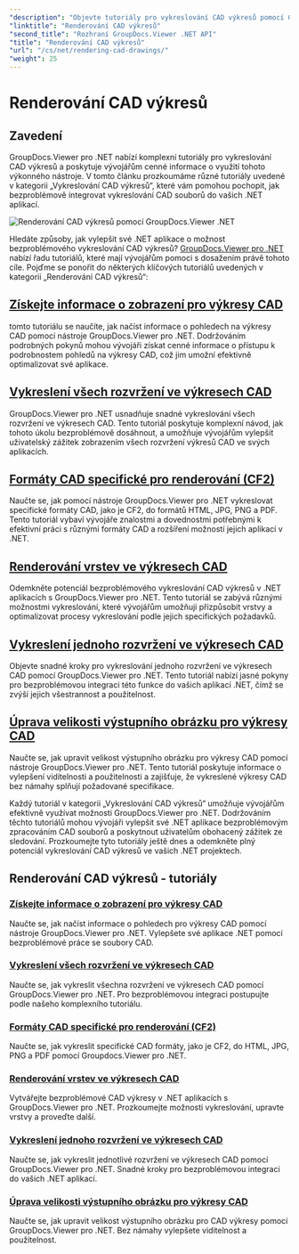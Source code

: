 ```yaml
---
"description": "Objevte tutoriály pro vykreslování CAD výkresů pomocí GroupDocs.Viewer pro .NET. Naučte se vylepšovat .NET aplikace pomocí bezproblémové práce se soubory CAD."
"linktitle": "Renderování CAD výkresů"
"second_title": "Rozhraní GroupDocs.Viewer .NET API"
"title": "Renderování CAD výkresů"
"url": "/cs/net/rendering-cad-drawings/"
"weight": 25
---
```


# Renderování CAD výkresů


## Zavedení

GroupDocs.Viewer pro .NET nabízí komplexní tutoriály pro vykreslování CAD výkresů a poskytuje vývojářům cenné informace o využití tohoto výkonného nástroje. V tomto článku prozkoumáme různé tutoriály uvedené v kategorii „Vykreslování CAD výkresů“, které vám pomohou pochopit, jak bezproblémově integrovat vykreslování CAD souborů do vašich .NET aplikací.

![Renderování CAD výkresů pomocí GroupDocs.Viewer .NET](/viewer/rendering-cad-drawings/image.png)

Hledáte způsoby, jak vylepšit své .NET aplikace o možnost bezproblémového vykreslování CAD výkresů? [GroupDocs.Viewer pro .NET](#) nabízí řadu tutoriálů, které mají vývojářům pomoci s dosažením právě tohoto cíle. Pojďme se ponořit do některých klíčových tutoriálů uvedených v kategorii „Renderování CAD výkresů“:

## [Získejte informace o zobrazení pro výkresy CAD](./get-view-info-cad-drawing/)
tomto tutoriálu se naučíte, jak načíst informace o pohledech na výkresy CAD pomocí nástroje GroupDocs.Viewer pro .NET. Dodržováním podrobných pokynů mohou vývojáři získat cenné informace o přístupu k podrobnostem pohledů na výkresy CAD, což jim umožní efektivně optimalizovat své aplikace.

## [Vykreslení všech rozvržení ve výkresech CAD](./render-all-layouts-cad/)
GroupDocs.Viewer pro .NET usnadňuje snadné vykreslování všech rozvržení ve výkresech CAD. Tento tutoriál poskytuje komplexní návod, jak tohoto úkolu bezproblémově dosáhnout, a umožňuje vývojářům vylepšit uživatelský zážitek zobrazením všech rozvržení výkresů CAD ve svých aplikacích.

## [Formáty CAD specifické pro renderování (CF2)](./render-specific-cad-formats/)
Naučte se, jak pomocí nástroje GroupDocs.Viewer pro .NET vykreslovat specifické formáty CAD, jako je CF2, do formátů HTML, JPG, PNG a PDF. Tento tutoriál vybaví vývojáře znalostmi a dovednostmi potřebnými k efektivní práci s různými formáty CAD a rozšíření možností jejich aplikací v .NET.

## [Renderování vrstev ve výkresech CAD](./render-layers-cad/)
Odemkněte potenciál bezproblémového vykreslování CAD výkresů v .NET aplikacích s GroupDocs.Viewer pro .NET. Tento tutoriál se zabývá různými možnostmi vykreslování, které vývojářům umožňují přizpůsobit vrstvy a optimalizovat procesy vykreslování podle jejich specifických požadavků.

## [Vykreslení jednoho rozvržení ve výkresech CAD](./render-single-layout-cad/)
Objevte snadné kroky pro vykreslování jednoho rozvržení ve výkresech CAD pomocí GroupDocs.Viewer pro .NET. Tento tutoriál nabízí jasné pokyny pro bezproblémovou integraci této funkce do vašich aplikací .NET, čímž se zvýší jejich všestrannost a použitelnost.

## [Úprava velikosti výstupního obrázku pro výkresy CAD](./adjust-output-image-size-cad/)
Naučte se, jak upravit velikost výstupního obrázku pro výkresy CAD pomocí nástroje GroupDocs.Viewer pro .NET. Tento tutoriál poskytuje informace o vylepšení viditelnosti a použitelnosti a zajišťuje, že vykreslené výkresy CAD bez námahy splňují požadované specifikace.

Každý tutoriál v kategorii „Vykreslování CAD výkresů“ umožňuje vývojářům efektivně využívat možnosti GroupDocs.Viewer pro .NET. Dodržováním těchto tutoriálů mohou vývojáři vylepšit své .NET aplikace bezproblémovým zpracováním CAD souborů a poskytnout uživatelům obohacený zážitek ze sledování. Prozkoumejte tyto tutoriály ještě dnes a odemkněte plný potenciál vykreslování CAD výkresů ve vašich .NET projektech.

## Renderování CAD výkresů - tutoriály
### [Získejte informace o zobrazení pro výkresy CAD](./get-view-info-cad-drawing/)
Naučte se, jak načíst informace o pohledech pro výkresy CAD pomocí nástroje GroupDocs.Viewer pro .NET. Vylepšete své aplikace .NET pomocí bezproblémové práce se soubory CAD.
### [Vykreslení všech rozvržení ve výkresech CAD](./render-all-layouts-cad/)
Naučte se, jak vykreslit všechna rozvržení ve výkresech CAD pomocí GroupDocs.Viewer pro .NET. Pro bezproblémovou integraci postupujte podle našeho komplexního tutoriálu.
### [Formáty CAD specifické pro renderování (CF2)](./render-specific-cad-formats/)
Naučte se, jak vykreslit specifické CAD formáty, jako je CF2, do HTML, JPG, PNG a PDF pomocí Groupdocs.Viewer pro .NET.
### [Renderování vrstev ve výkresech CAD](./render-layers-cad/)
Vytvářejte bezproblémové CAD výkresy v .NET aplikacích s GroupDocs.Viewer pro .NET. Prozkoumejte možnosti vykreslování, upravte vrstvy a proveďte další.
### [Vykreslení jednoho rozvržení ve výkresech CAD](./render-single-layout-cad/)
Naučte se, jak vykreslit jednotlivé rozvržení ve výkresech CAD pomocí GroupDocs.Viewer pro .NET. Snadné kroky pro bezproblémovou integraci do vašich .NET aplikací.
### [Úprava velikosti výstupního obrázku pro výkresy CAD](./adjust-output-image-size-cad/)
Naučte se, jak upravit velikost výstupního obrázku pro CAD výkresy pomocí GroupDocs.Viewer pro .NET. Bez námahy vylepšete viditelnost a použitelnost.